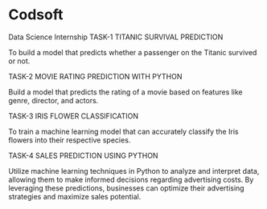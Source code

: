 # Codsoft
Data Science Internship
TASK-1
TITANIC SURVIVAL PREDICTION

To build a model that predicts whether a
passenger on the Titanic survived or not.

TASK-2
MOVIE RATING PREDICTION WITH PYTHON

Build a model that predicts the rating of a movie based on
features like genre, director, and actors.

TASK-3
IRIS FLOWER CLASSIFICATION

To train a machine learning model that can accurately classify the Iris flowers into
their respective species.

TASK-4
SALES PREDICTION USING PYTHON

Utilize machine learning techniques in Python to analyze and interpret data, allowing
them to make informed decisions regarding advertising costs. By
leveraging these predictions, businesses can optimize their
advertising strategies and maximize sales potential.
